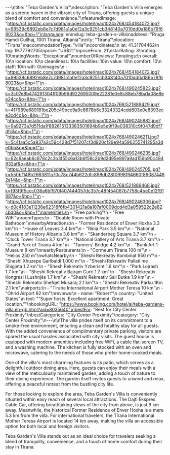 ---\ntitle: "Teba Garden's Villa"\ndescription: "Teba Garden's Villa emerges as a serene haven in the vibrant city of Tirana, offering guests a unique blend of comfort and convenience."\nfeaturedImage: "https://cf.bstatic.com/xdata/images/hotel/max1024x768/454184072.jpg?k=99539c6892eb8e7c7d981a1a0ef2a3c9251cb348140a7010dd0a186b79f68023&o=&hp=1"\nlanguage: en\nslug: teba-garden-s-villa\naddress: "Rruga Hamdi Cullhaj, 1001 Tirana, Albania"\ncity: "Tirana"\nlocation: "Tirana"\naccommodationType: "villa"\ncoordinates:\n  lat: 41.31704462\n  lng: 19.77792705\nprice: "US$21"\npriceFrom: 21\nstarRating: 3\nrating: 10\nratingWords: "Exceptional"\nnumberOfReviews: 1\nratings:\n  overall: 10\n  location: 10\n  cleanliness: 10\n  facilities: 10\n  value: 10\n  comfort: 10\n  staff: 10\n  wifi: 0\nimages:\n  - "https://cf.bstatic.com/xdata/images/hotel/max1024x768/454184072.jpg?k=99539c6892eb8e7c7d981a1a0ef2a3c9251cb348140a7010dd0a186b79f68023&o=&hp=1"\n  - "https://cf.bstatic.com/xdata/images/hotel/max1024x768/490245823.jpg?k=3c07e8b474291304ff09b96d922695009e22281e0e9c88eb78ba1a08e8ee24cc&o=&hp=1"\n  - "https://cf.bstatic.com/xdata/images/hotel/max1024x768/521889429.jpg?k=4f7989e689181be205c49bcc9a9c8678b6c33243324cdd803e0e8393ece3cd4d&o=&hp=1"\n  - "https://cf.bstatic.com/xdata/images/hotel/max1024x768/490245882.jpg?k=9a9273a7d511da1f882615133383501694b9e5e9f19e038310c9f047d9df7dfc&o=&hp=1"\n  - "https://cf.bstatic.com/xdata/images/hotel/max1024x768/490246211.jpg?k=5c4faa5c5a937a2c59c428d7f51207cf3d920cf29e94a596255741295a3de0bb&o=&hp=1"\n  - "https://cf.bstatic.com/xdata/images/hotel/max1024x768/490246235.jpg?k=62c9aeab6c878c2c3b3f55c6a13b6f58c2b9d2d95e997a9ad156b90c484932af&o=&hp=1"\n  - "https://cf.bstatic.com/xdata/images/hotel/max1024x768/490245705.jpg?k=550bf148b2663811a70c78c744b622dfc898db28f0998f94660f890874482a14&o=&hp=1"\n  - "https://cf.bstatic.com/xdata/images/hotel/max1024x768/521889468.jpg?k=f93f9f5ccc036a6bf970f407444057dc357c48f454067b7758c4be0e12f91987&o=&hp=1"\n  - "https://cf.bstatic.com/xdata/images/hotel/max1024x768/490246306.jpg?k=d0c4183e11236e62318f6fb4301421a8a107af0009dcd4d3a059522c2e82cbd0&o=&hp=1"\namenities:\n  - "Free parking"\n  - "Free WiFi"\nroomTypes:\n  - "Double Room with Private Bathroom"\nnearbyAttractions:\n  - "Former Residence of Enver Hoxha 3.3 km"\n  - "House of Leaves 3.4 km"\n  - "Rinia Park 3.5 km"\n  - "National Museum of History Albania 3.6 km"\n  - "Skanderbeg Square 3.7 km"\n  - "Clock Tower Tirana 3.7 km"\n  - "National Gallery of Arts Tirana 3.7 km"\n  - "Grand Park of Tirana 4 km"\n  - "Tanners' Bridge 4.2 km"\n  - "Bunk'Art 1 Museum 8 km"\nnearbyRestaurants:\n  - "Cormeum Tirana 100 m"\n  - "Helios 250 m"\nwhatsNearby:\n  - "Sheshi Rekreativ Kombinat 950 m"\n  - "Sheshi Xhuzepe Garibaldi 1,000 m"\n  - "Sheshi Rekreativ Pallati me Shigjeta 1.2 km"\n  - "Shesh Rekreativ Yzberisht 1.6 km"\n  - "Park Lojrash 1.7 km"\n  - "Sheshi Rekreativ Bajram Curri 1.7 km"\n  - "Sheshi Rekreativ Kongresi i Lushnjës 1.7 km"\n  - "Sheshi Rekreativ Sali Butka 1.9 km"\n  - "Sheshi Rekreativ Shefqet Musaraj 2.1 km"\n  - "Sheshi Rekreativ Parku 1Km 2.1 km"\nairports:\n  - "Tirana International Airport Mother Teresa 10 km"\n  - "Ohrid Airport 82 km"\nreviews:\n  - name: "Robert"\n    country: "United States"\n    text: "“Super hosts. Excellent apartment. Great location.”"\nbookingURL: "https://www.booking.com/hotel/al/teba-gardens-villa.en-gb.html?aid=8035640"\nbestFor: "Best for City Center Proximity"\nbestCategories: "City Center Proximity"\ncategory: "City Center Proximity"\n---\n\nThe villa prides itself on its commitment to a smoke-free environment, ensuring a clean and healthy stay for all guests. With the added convenience of complimentary private parking, visitors are spared the usual hassles associated with city visits. The guest house is equipped with modern amenities including free WiFi, a cable flat-screen TV, and a washing machine. The kitchen is fully stocked with an oven and microwave, catering to the needs of those who prefer home-cooked meals. 

One of the villa's most charming features is its patio, which serves as a delightful outdoor dining area. Here, guests can enjoy their meals with a view of the meticulously maintained garden, adding a touch of nature to their dining experience. The garden itself invites guests to unwind and relax, offering a peaceful retreat from the bustling city life.

For those looking to explore the area, Teba Garden's Villa is conveniently situated within easy reach of several local attractions. The Dajti Ekspres Cable Car, offering breathtaking views of the city from above, is just 9 km away. Meanwhile, the historical Former Residence of Enver Hoxha is a mere 5.3 km from the villa. For international travelers, the Tirana International Mother Teresa Airport is located 14 km away, making the villa an accessible option for both local and foreign visitors.

Teba Garden's Villa stands out as an ideal choice for travelers seeking a blend of tranquility, convenience, and a touch of home comfort during their stay in Tirana.